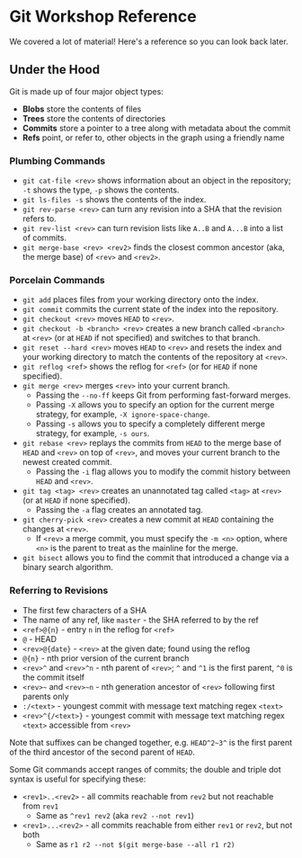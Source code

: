 # Git Workshop Reference

We covered a lot of material! Here's a reference so you can look back later.

## Under the Hood

Git is made up of four major object types:

* **Blobs** store the contents of files
* **Trees** store the contents of directories
* **Commits** store a pointer to a tree along with metadata about the commit
* **Refs** point, or refer to, other objects in the graph using a friendly name

### Plumbing Commands

* `git cat-file <rev>` shows information about an object in the repository; `-t` shows the type, `-p` shows the contents.
* `git ls-files -s` shows the contents of the index.
* `git rev-parse <rev>` can turn any revision into a SHA that the revision refers to.
* `git rev-list <rev>` can turn revision lists like `A..B` and `A...B` into a list of commits.
* `git merge-base <rev> <rev2>` finds the closest common ancestor (aka, the merge base) of `<rev>` and `<rev2>`.

### Porcelain Commands

* `git add` places files from your working directory onto the index.
* `git commit` commits the current state of the index into the repository.
* `git checkout <rev>` moves `HEAD` to `<rev>`.
* `git checkout -b <branch> <rev>` creates a new branch called `<branch>` at `<rev>` (or at `HEAD` if not specified) and switches to that branch.
* `git reset --hard <rev>` moves `HEAD` to `<rev>` and resets the index and your working directory to match the contents of the repository at `<rev>`.
* `git reflog <ref>` shows the reflog for `<ref>` (or for `HEAD` if none specified).
* `git merge <rev>` merges `<rev>` into your current branch.
  * Passing the `--no-ff` keeps Git from performing fast-forward merges.
  * Passing `-X` allows you to specify an option for the current merge strategy, for example, `-X ignore-space-change`.
  * Passing `-s` allows you to specify a completely different merge strategy, for example, `-s ours`.
* `git rebase <rev>` replays the commits from `HEAD` to the merge base of `HEAD` and `<rev>` on top of `<rev>`, and moves your current branch to the newest created commit.
  * Passing the `-i` flag allows you to modify the commit history between `HEAD` and `<rev>`.
* `git tag <tag> <rev>` creates an unannotated tag called `<tag>` at `<rev>` (or at `HEAD` if none specified).
  * Passing the `-a` flag creates an annotated tag.
* `git cherry-pick <rev>` creates a new commit at `HEAD` containing the changes at `<rev>`.
  * If `<rev>` a merge commit, you must specify the `-m <n>` option, where `<n>` is the parent to treat as the mainline for the merge.
* `git bisect` allows you to find the commit that introduced a change via a binary search algorithm.

### Referring to Revisions

* The first few characters of a SHA
* The name of any ref, like `master` - the SHA referred to by the ref
* `<ref>@{n}` - entry `n` in the reflog for `<ref>`
* `@` - HEAD
* `<rev>@{date}` - `<rev>` at the given date; found using the reflog
* `@{n}` - nth prior version of the current branch
* `<rev>^` and `<rev>^n` - nth parent of `<rev>`; `^` and `^1` is the first parent, `^0` is the commit itself
* `<rev>~` and `<rev>~n` - nth generation ancestor of `<rev>` following first parents only
* `:/<text>` - youngest commit with message text matching regex `<text>`
* `<rev>^{/<text>}` - youngest commit with message text matching regex `<text>` accessible from `<rev>`

Note that suffixes can be changed together, e.g. `HEAD^2~3^` is the first parent of the third ancestor of the second parent of `HEAD`.

Some Git commands accept ranges of commits; the double and triple dot syntax is useful for specifying these:
* `<rev1>..<rev2>` - all commits reachable from `rev2` but not reachable from `rev1`
  * Same as `^rev1 rev2` (aka `rev2 --not rev1`)
* `<rev1>...<rev2>` - all commits reachable from either `rev1` or `rev2`, but not both
  * Same as `r1 r2 --not $(git merge-base --all r1 r2)`

